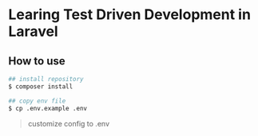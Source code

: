 # Learing Test Driven Development in Laravel

## How to use


```bash
## install repository
$ composer install

## copy env file
$ cp .env.example .env
```

> customize config to .env
